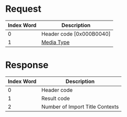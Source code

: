 # Request

| Index Word | Description                                            |
|------------|--------------------------------------------------------|
| 0          | Header code \[0x000B0040\]                             |
| 1          | [Media Type](Filesystem_services#MediaType "wikilink") |

# Response

| Index Word | Description                     |
|------------|---------------------------------|
| 0          | Header code                     |
| 1          | Result code                     |
| 2          | Number of Import Title Contexts |